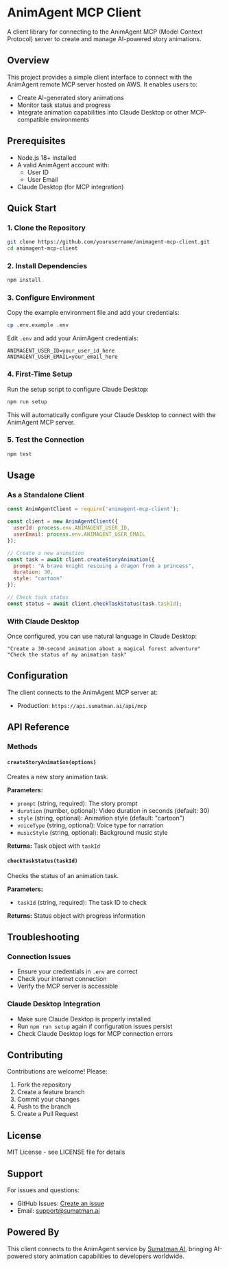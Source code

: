 # AnimAgent MCP Client

A client library for connecting to the AnimAgent MCP (Model Context Protocol) server to create and manage AI-powered story animations.

## Overview

This project provides a simple client interface to connect with the AnimAgent remote MCP server hosted on AWS. It enables users to:

- Create AI-generated story animations
- Monitor task status and progress
- Integrate animation capabilities into Claude Desktop or other MCP-compatible environments

## Prerequisites

- Node.js 18+ installed
- A valid AnimAgent account with:
  - User ID
  - User Email
- Claude Desktop (for MCP integration)

## Quick Start

### 1. Clone the Repository

```bash
git clone https://github.com/yourusername/animagent-mcp-client.git
cd animagent-mcp-client
```

### 2. Install Dependencies

```bash
npm install
```

### 3. Configure Environment

Copy the example environment file and add your credentials:

```bash
cp .env.example .env
```

Edit `.env` and add your AnimAgent credentials:
```
ANIMAGENT_USER_ID=your_user_id_here
ANIMAGENT_USER_EMAIL=your_email_here
```

### 4. First-Time Setup

Run the setup script to configure Claude Desktop:

```bash
npm run setup
```

This will automatically configure your Claude Desktop to connect with the AnimAgent MCP server.

### 5. Test the Connection

```bash
npm test
```

## Usage

### As a Standalone Client

```javascript
const AnimAgentClient = require('animagent-mcp-client');

const client = new AnimAgentClient({
  userId: process.env.ANIMAGENT_USER_ID,
  userEmail: process.env.ANIMAGENT_USER_EMAIL
});

// Create a new animation
const task = await client.createStoryAnimation({
  prompt: "A brave knight rescuing a dragon from a princess",
  duration: 30,
  style: "cartoon"
});

// Check task status
const status = await client.checkTaskStatus(task.taskId);
```

### With Claude Desktop

Once configured, you can use natural language in Claude Desktop:

```
"Create a 30-second animation about a magical forest adventure"
"Check the status of my animation task"
```

## Configuration

The client connects to the AnimAgent MCP server at:
- Production: `https://api.sumatman.ai/api/mcp`

## API Reference

### Methods

#### `createStoryAnimation(options)`
Creates a new story animation task.

**Parameters:**
- `prompt` (string, required): The story prompt
- `duration` (number, optional): Video duration in seconds (default: 30)
- `style` (string, optional): Animation style (default: "cartoon")
- `voiceType` (string, optional): Voice type for narration
- `musicStyle` (string, optional): Background music style

**Returns:** Task object with `taskId`

#### `checkTaskStatus(taskId)`
Checks the status of an animation task.

**Parameters:**
- `taskId` (string, required): The task ID to check

**Returns:** Status object with progress information

## Troubleshooting

### Connection Issues
- Ensure your credentials in `.env` are correct
- Check your internet connection
- Verify the MCP server is accessible

### Claude Desktop Integration
- Make sure Claude Desktop is properly installed
- Run `npm run setup` again if configuration issues persist
- Check Claude Desktop logs for MCP connection errors

## Contributing

Contributions are welcome! Please:

1. Fork the repository
2. Create a feature branch
3. Commit your changes
4. Push to the branch
5. Create a Pull Request

## License

MIT License - see LICENSE file for details

## Support

For issues and questions:
- GitHub Issues: [Create an issue](https://github.com/yourusername/animagent-mcp-client/issues)
- Email: support@sumatman.ai

## Powered By

This client connects to the AnimAgent service by [Sumatman AI](https://sumatman.ai), bringing AI-powered story animation capabilities to developers worldwide.